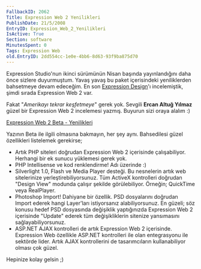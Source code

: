 ```yaml
---
FallbackID: 2062
Title: Expression Web 2 Yenilikleri
PublishDate: 21/5/2008
EntryID: Expression_Web_2_Yenilikleri
IsActive: True
Section: software
MinutesSpent: 0
Tags: Expression Web
old.EntryID: 2dd554cc-1e0e-4bb6-8d63-93f9ba875d70
---
```

Expression Studio'nun ikinci sürümünün Nisan başında yayınlandığını daha
önce sizlere duyurmuştum. Yavaş yavaş bu paket içerisindeki
yeniliklerden bahsetmeye devam edeceğim. En son [Expression
Design](http://daron.yondem.com/tr/post/eb52af92-3369-4e26-a519-61fc18518097)'ı
incelemiştik, şimdi sırada Expression Web 2 var.

Fakat "*Amerikayı tekrar keşfetmeye*" gerek yok. Sevgili **Ercan Altuğ
Yılmaz** güzel bir Expression Web 2 incelemesi yazmış. Buyurun sizi
oraya alalım :)

[Expression Web 2 Beta -
Yenilikleri](http://ercanaltug.blogspot.com/2008/03/expression-web-2-yenilikleri.html)

Yazının Beta ile ilgili olmasına bakmayın, her şey aynı. Bahsedilesi
güzel özellikleri listelemek gerekirse;

-   Artık PHP siteleri doğrudan Expression Web 2 içerisinde
    çalışabiliyor. Herhangi bir ek sunucu yüklemesi gerek yok.
-   PHP Intellisense ve kod renklendirme! Adı üzerinde :)
-   Silverlight 1.0, Flash ve Media Player desteği. Bu nesnelerin artık
    web sitelerinize yerleştirebiliyorsunuz. Tüm ActiveX kontrolleri
    doğrudan "Design View" modunda çalışır şekilde görülebiliyor.
    Örneğin; QuickTime veya RealPlayer.
-   Photoshop Import! Dahiyane bir özellik. PSD dosyalarını doğrudan
    Import ederek hangi Layer'ları istiyorsanız alabiliyorsunuz. En
    güzeli; söz konusu hedef PSD dosyasında değişiklik yaptığınızda
    Expression Web 2 içerisinde "Update" ederek tüm değişikliklerin
    sitenize yansımasını sağlayabiliyorsunuz.
-   ASP.NET AJAX kontrolleri de artık Expression Web 2 içerisinde.
    Expression Web özellikle ASP.NET kontrolleri ile olan entegrasyonu
    ile sektörde lider. Artık AJAX kontrollerini de tasarımcıların
    kullanabiliyor olması çok güzel.

Hepinize kolay gelsin ;)


